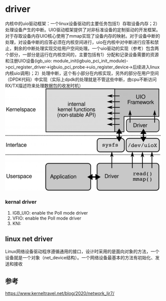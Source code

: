 # driver
内核中的uio驱动框架：一个linux设备驱动的主要任务包括1）存取设备内存；2）处理设备产生的中断。UIO驱动框架提供了对非标准设备的定制驱动的开发框架。对于存取设备内存UIO核心使用了mmap实现了设备内存的映射。对于设备中断的处理，对设备中断的应答必须在内核空间进行，uio在内核中对中断进行应答和禁止，剩余的中断处理实现交给用户空间处理。一个uio驱动的实现（参考）包含两个部分，一部分是运行在内核空间的，主要包括有1）分配和记录设备需要的资源和注册UIO设备(igb_uio: module_init(igbuio_pci_init_module)->pci_register_driver->igbuio_pci_probe->uio_register_device->后续进入linux内核uio调用)；2）处理中断，这个有小部分在内核实现，另外的部分在用户空间（DPDK代码）中实现（实际上dpdk的处理就是不管这些中断，由cpu不断访问RX/TX描述符来处理数据包的收发时机）
![uio框架](pics/uio_framework.gif)
### kernal driver
1. IGB_UIO: enable the Poll mode driver
2. VFIO: enable the Poll mode driver
3. KNI:

## linux net driver
Linux网络设备驱动程序遵循通用的接口，设计时采用的是面向对象的方法，一个设备就是一个对象（net_device结构）。一个网络设备最基本的方法有初始化、发送和接收

## 参考
https://www.kerneltravel.net/blog/2020/network_ljr7/
